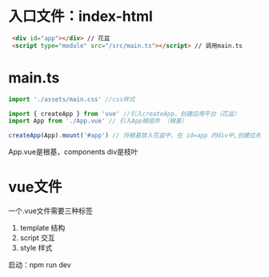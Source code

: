 
# 入口文件：index-html
```html
 <div id="app"></div> // 花盆
 <script type="module" src="/src/main.ts"></script> // 调用main.ts
```
# main.ts

```typescript
import './assets/main.css' //css样式

import { createApp } from 'vue' //引入createApp，创建应用平台（花盆）
import App from './App.vue' // 引入App根组件 （根基）

createApp(App).mount('#app') // 将根基放入花盆中，在 id=app 的div中,创建应用实例


```

App.vue是根基，components div是枝叶

# vue文件
一个.vue文件需要三种标签
1. template  结构
2. script   交互
3. style   样式

启动：npm run dev
